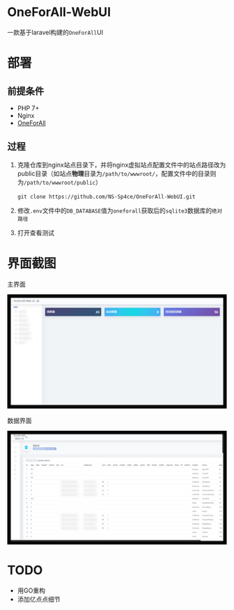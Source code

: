 # OneForAll-WebUI

一款基于laravel构建的`OneForAll`UI

# 部署

## 前提条件

- PHP 7+
- Nginx
- [OneForAll](https://github.com/shmilylty/OneForAll)

## 过程

1. 克隆仓库到nginx站点目录下，并将nginx虚拟站点配置文件中的站点路径改为public目录（如站点**物理**目录为`/path/to/wwwroot/`，配置文件中的目录则为`/path/to/wwwroot/public`）

   `git clone https://github.com/NS-Sp4ce/OneForAll-WebUI.git`

2. 修改`.env`文件中的`DB_DATABASE`值为`oneforall`获取后的`sqlite3`数据库的`绝对路径`

3. 打开查看测试

# 界面截图

主界面

![dashboard](/img/dash.jpg)

数据界面

![data](/img/data.jpg)

# TODO
- 用GO重构
- 添加亿点点细节
